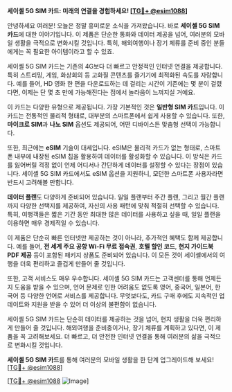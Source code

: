 **세이셸 5G SIM 카드: 미래의 연결을 경험하세요! [[TG💪+ @esim1088](https://t.me/s/esim1088)]**

안녕하세요 여러분! 오늘은 정말 흥미로운 소식을 가져왔습니다. 바로 **세이셸 5G SIM 카드**에 대한 이야기입니다. 이 제품은 단순한 통화와 데이터 제공을 넘어, 여러분의 모바일 생활을 극적으로 변화시킬 것입니다. 특히, 해외여행이나 장기 체류를 준비 중인 분들에게는 꼭 필요한 아이템이라고 할 수 있죠.

세이셸 5G SIM 카드는 기존의 4G보다 더 빠르고 안정적인 인터넷 연결을 제공합니다. 특히 스트리밍, 게임, 화상회의 등 고화질 콘텐츠를 즐기기에 최적화된 속도를 자랑합니다. 예를 들어, HD 영화 한 편을 다운로드하는 데 걸리는 시간이 기존에는 몇 분이 걸렸다면, 이제는 단 몇 초 만에 가능해진다는 점에서 놀라움이 느껴지실 거예요.

이 카드는 다양한 유형으로 제공됩니다. 가장 기본적인 것은 **일반형 SIM 카드**입니다. 이 카드는 전통적인 물리적 형태로, 대부분의 스마트폰에서 쉽게 사용할 수 있습니다. 또한, **마이크로 SIM**과 **나노 SIM** 옵션도 제공되어, 어떤 디바이스든 맞춤형 선택이 가능합니다.

또한, 최근에는 **eSIM** 기술이 대세입니다. eSIM은 물리적 카드가 없는 형태로, 스마트폰 내부에 내장된 eSIM 칩을 활용하여 데이터를 활성화할 수 있습니다. 이 방식은 카드를 잃어버릴 걱정 없이 언제 어디서나 간단하게 데이터를 설정할 수 있다는 장점이 있습니다. 세이셸 5G SIM 카드에서도 eSIM 옵션을 지원하니, 모던한 스마트폰 사용자라면 반드시 고려해볼 만합니다.

**데이터 플랜**도 다양하게 준비되어 있습니다. 일일 플랜부터 주간 플랜, 그리고 월간 플랜까지 다양한 선택지를 제공하여, 자신의 사용 패턴에 맞춰 적절히 선택할 수 있습니다. 특히, 여행객들은 짧은 기간 동안 최대한 많은 데이터를 사용하고 싶을 때, 일일 플랜을 이용하면 매우 경제적일 수 있습니다.

이 제품은 단순히 빠른 인터넷만 제공하는 것이 아니라, 추가적인 혜택도 함께 제공합니다. 예를 들어, **전 세계 주요 공항 Wi-Fi 무료 접속권**, **호텔 할인 코드**, **현지 가이드북 PDF 제공** 등이 포함된 패키지 상품도 준비되어 있습니다. 이 모든 것이 세이셸에서의 여행을 더욱 편리하고 즐겁게 만들어 줄 것입니다.

또한, 고객 서비스도 매우 우수합니다. 세이셸 5G SIM 카드는 고객센터를 통해 언제든지 도움을 받을 수 있으며, 언어 문제로 인한 어려움도 없도록 영어, 중국어, 일본어, 한국어 등 다양한 언어로 서비스를 제공합니다. 무엇보다도, 카드 구매 후에도 지속적인 업데이트와 지원을 받을 수 있어 더 이상의 불편함이 없습니다.

세이셸 5G SIM 카드는 단순히 데이터를 제공하는 것을 넘어, 현지 생활을 더욱 편리하게 만들어 줄 것입니다. 해외여행을 준비중이거나, 장기 체류를 계획하고 있다면, 이 제품을 꼭 고려해보세요. 더 빠르고, 더 안전한 인터넷 연결을 통해 여러분의 삶을 극적으로 변화시킬 것입니다.

**세이셸 5G SIM 카드**를 통해 여러분의 모바일 생활을 한 단계 업그레이드해 보세요! [[TG💪+ @esim1088](https://t.me/s/esim1088)]

[[TG💪+ @esim1088](https://t.me/s/esim1088) ![Image](https://i.postimg.cc/Y0z9fWf4/image.png)]